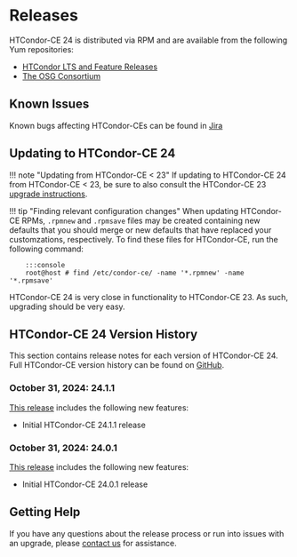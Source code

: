 Releases
========

HTCondor-CE 24 is distributed via RPM and are available from the following Yum repositories:

- [HTCondor LTS and Feature Releases](https://htcondor.org/htcondor/download/)
- [The OSG Consortium](https://osg-htc.org/docs/common/yum/)


Known Issues
------------

Known bugs affecting HTCondor-CEs can be found in
[Jira](https://opensciencegrid.atlassian.net/issues/?jql=project%20%3D%20HTCONDOR%20AND%20status%20not%20in%20(done%2C%20abandoned)%20and%20component%20%3D%20htcondor-ce%20and%20issuetype%20%3D%20bug)

Updating to HTCondor-CE 24
--------------------------

!!! note "Updating from HTCondor-CE < 23"
    If updating to HTCondor-CE 24 from HTCondor-CE < 23, be sure to also consult the HTCondor-CE 23
    [upgrade instructions](../v23/releases.md#600).

!!! tip "Finding relevant configuration changes"
    When updating HTCondor-CE RPMs, `.rpmnew` and `.rpmsave` files may be created containing new defaults that you
    should merge or new defaults that have replaced your customzations, respectively.
    To find these files for HTCondor-CE, run the following command:

        :::console
        root@host # find /etc/condor-ce/ -name '*.rpmnew' -name '*.rpmsave'

HTCondor-CE 24 is very close in functionality to HTCondor-CE 23.
As such, upgrading should be very easy.

HTCondor-CE 24 Version History
------------------------------

This section contains release notes for each version of HTCondor-CE 24.
Full HTCondor-CE version history can be found on [GitHub](https://github.com/htcondor/htcondor-ce/releases).

### **October 31, 2024:** 24.1.1 ###

[This release](https://github.com/htcondor/htcondor-ce/releases/tag/v24.1.1) includes the following new features:

-   Initial HTCondor-CE 24.1.1 release

### **October 31, 2024:** 24.0.1 ###

[This release](https://github.com/htcondor/htcondor-ce/releases/tag/v24.0.1) includes the following new features:

-   Initial HTCondor-CE 24.0.1 release

Getting Help
------------

If you have any questions about the release process or run into issues with an upgrade, please
[contact us](../index.md#contact-us) for assistance.
